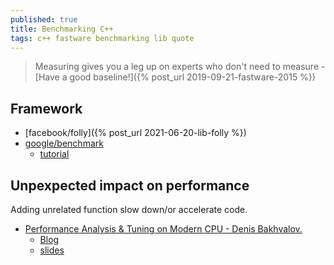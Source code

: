 ```yaml
---
published: true
title: Benchmarking C++
tags: c++ fastware benchmarking lib quote
---
```

> Measuring gives you a leg up on experts who don't need to measure  - [Have a good baseline!]({% post_url 2019-09-21-fastware-2015 %})

## Framework
- [facebook/folly]({% post_url 2021-06-20-lib-folly %})    
- [google/benchmark](https://github.com/google/benchmark)
	- [tutorial](https://www.bfilipek.com/2016/05/google-benchmark-library.html)

## Unpexpected impact on performance

Adding unrelated function slow down/or accelerate code.

- [Performance Analysis & Tuning on Modern CPU - Denis Bakhvalov.](https://www.youtube.com/watch?v=Ho3bCIJcMcc&feature=youtu.be&t=351)
	- [Blog](https://easyperf.net/notes/)
    - [slides](https://github.com/dendibakh/dendibakh.github.io/blob/master/_posts/presentations/PerfAnalysisOnModernCPU.pdf)
